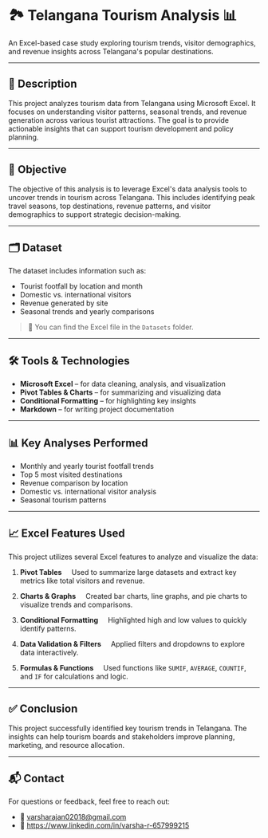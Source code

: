 

# 🏞️ Telangana Tourism Analysis 📊

An Excel-based case study exploring tourism trends, visitor demographics, and revenue insights across Telangana's popular destinations.

---

## 📌 Description

This project analyzes tourism data from Telangana using Microsoft Excel. It focuses on understanding visitor patterns, seasonal trends, and revenue generation across various tourist attractions. The goal is to provide actionable insights that can support tourism development and policy planning.

---

## 🎯 Objective

The objective of this analysis is to leverage Excel's data analysis tools to uncover trends in tourism across Telangana. This includes identifying peak travel seasons, top destinations, revenue patterns, and visitor demographics to support strategic decision-making.

---

## 🗂️ Dataset

The dataset includes information such as:

- Tourist footfall by location and month
- Domestic vs. international visitors
- Revenue generated by site
- Seasonal trends and yearly comparisons

> 📁 You can find the Excel file in the `Datasets` folder.

---

## 🛠️ Tools & Technologies

- **Microsoft Excel** – for data cleaning, analysis, and visualization  
- **Pivot Tables & Charts** – for summarizing and visualizing data  
- **Conditional Formatting** – for highlighting key insights  
- **Markdown** – for writing project documentation

---

## 📊 Key Analyses Performed

- Monthly and yearly tourist footfall trends
- Top 5 most visited destinations
- Revenue comparison by location
- Domestic vs. international visitor analysis
- Seasonal tourism patterns

---

## 📈 Excel Features Used

This project utilizes several Excel features to analyze and visualize the data:

1. **Pivot Tables**  
   Used to summarize large datasets and extract key metrics like total visitors and revenue.

2. **Charts & Graphs**  
   Created bar charts, line graphs, and pie charts to visualize trends and comparisons.

3. **Conditional Formatting**  
   Highlighted high and low values to quickly identify patterns.

4. **Data Validation & Filters**  
   Applied filters and dropdowns to explore data interactively.

5. **Formulas & Functions**  
   Used functions like `SUMIF`, `AVERAGE`, `COUNTIF`, and `IF` for calculations and logic.

---

## ✅ Conclusion

This project successfully identified key tourism trends in Telangana. The insights can help tourism boards and stakeholders improve planning, marketing, and resource allocation.

---

## 📬 Contact

For questions or feedback, feel free to reach out:

- 📧 varsharajan02018@gmail.com  
- 💼 https://www.linkedin.com/in/varsha-r-657999215
